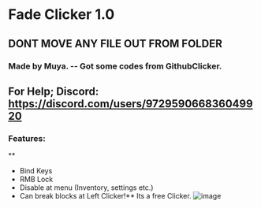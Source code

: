 # Fade Clicker 1.0
**DONT MOVE ANY FILE OUT FROM FOLDER**
--------------------------------------------------------
### Made by Muya. -- Got some codes from GithubClicker.
 **For Help; 
Discord: https://discord.com/users/972959066836049920**
--------------------------------------------------------
### Features:
**
- Bind Keys
- RMB Lock
- Disable at menu (Inventory, settings etc.)
- Can break blocks at Left Clicker!**
Its a free Clicker.
![image](https://user-images.githubusercontent.com/110637844/182966804-98b1e49f-d9fa-4d3c-aa5b-adf5c679b640.png)
